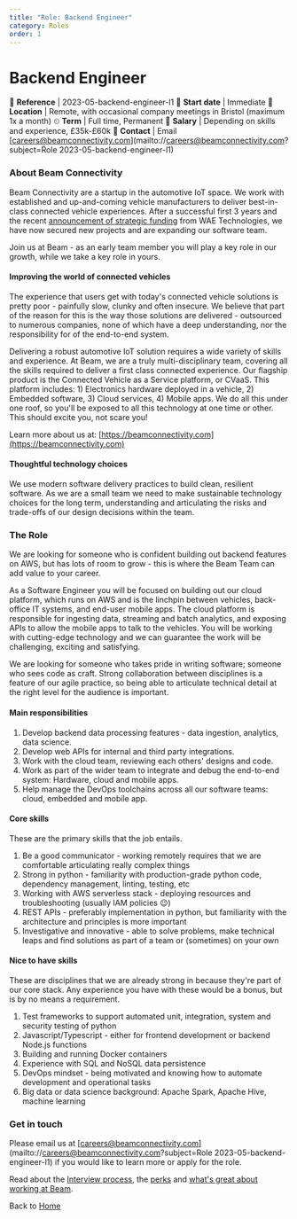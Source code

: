 ```yaml
---
title: "Role: Backend Engineer"
category: Roles
order: 1
---
```


<h1>Backend Engineer</h1>

📝 **Reference** | 2023-05-backend-engineer-l1
📅 **Start date** | Immediate
📍 **Location** | Remote, with occasional company meetings in Bristol (maximum 1x a month)
⏲ **Term** | Full time, Permanent
👛 **Salary** | Depending on skills and experience, £35k-£60k
📧 **Contact** | Email [careers@beamconnectivity.com](mailto://careers@beamconnectivity.com?subject=Role 2023-05-backend-engineer-l1)


### About Beam Connectivity

Beam Connectivity are a startup in the automotive IoT space. We work with established and up-and-coming vehicle manufacturers to deliver best-in-class connected vehicle experiences. After a successful first 3 years and the recent [announcement of strategic funding](https://www.automotiveworld.com/news-releases/wae-announces-a-strategic-equity-investment-in-beam-connectivity-limited-supporting-the-commercialisation-of-connected-vehicle-systems/) from WAE Technologies, we have now secured new projects and are expanding our software team. 

Join us at Beam - as an early team member you will play a key role in our growth, while we take a key role in yours.

#### Improving the world of connected vehicles

The experience that users get with today's connected vehicle solutions is pretty poor - painfully slow, clunky and often insecure. We believe that part of the reason for this is the way those solutions are delivered - outsourced to numerous companies, none of which have a deep understanding, nor the responsibility for of the end-to-end system. 

Delivering a robust automotive IoT solution requires a wide variety of skills and experience. At Beam, we are a truly multi-disciplinary team, covering all the skills required to deliver a first class connected experience. Our flagship product is the Connected Vehicle as a Service platform, or CVaaS. This platform includes: 1) Electronics hardware deployed in a vehicle, 2) Embedded software, 3) Cloud services, 4) Mobile apps. We do all this under one roof, so you'll be exposed to all this technology at one time or other. This should excite you, not scare you!

Learn more about us at: [https://beamconnectivity.com](https://beamconnectivity.com)

#### Thoughtful technology choices

We use modern software delivery practices to build clean, resilient software. As we are a small team we need to make sustainable technology choices for the long term, understanding and articulating the risks and trade-offs of our design decisions within the team. 

### The Role

We are looking for someone who is confident building out backend features on AWS, but has lots of room to grow - this is where the Beam Team can add value to your career.

As a Software Engineer you will be focused on building out our cloud platform, which runs on AWS and is the linchpin between vehicles, back-office IT systems, and end-user mobile apps. The cloud platform is responsible for ingesting data, streaming and batch analytics, and exposing APIs to allow the mobile apps to talk to the vehicles. You will be working with cutting-edge technology and we can guarantee the work will be challenging, exciting and satisfying.

We are looking for someone who takes pride in writing software; someone who sees code as craft. Strong collaboration between disciplines is a feature of our agile practice, so being able to articulate technical detail at the right level for the audience is important.

#### Main responsibilities

1. Develop backend data processing features - data ingestion, analytics, data science.
1. Develop web APIs for internal and third party integrations.
1. Work with the cloud team, reviewing each others' designs and code.
1. Work as part of the wider team to integrate and debug the end-to-end system: Hardware, cloud and mobile apps.
1. Help manage the DevOps toolchains across all our software teams: cloud, embedded and mobile app.

#### Core skills

These are the primary skills that the job entails.

1. Be a good communicator - working remotely requires that we are comfortable articulating really complex things
1. Strong in python - familiarity with production-grade python code, dependency management, linting, testing, etc
1. Working with AWS serverless stack - deploying resources and troubleshooting (usually IAM policies 😉)
1. REST APIs - preferably implementation in python, but familiarity with the architecture and principles is more important 
1. Investigative and innovative - able to solve problems, make technical leaps and find solutions as part of a team or (sometimes) on your own

#### Nice to have skills

These are disciplines that we are already strong in because they're part of our core stack. Any experience you have with these would be a bonus, but is by no means a requirement.

1. Test frameworks to support automated unit, integration, system and security testing of python
1. Javascript/Typescript - either for frontend development or backend Node.js functions
1. Building and running Docker containers
1. Experience with SQL and NoSQL data persistence
1. DevOps mindset - being motivated and knowing how to automate development and operational tasks
1. Big data or data science background: Apache Spark, Apache Hive, machine learning

### Get in touch

Please email us at [careers@beamconnectivity.com](mailto://careers@beamconnectivity.com?subject=Role 2023-05-backend-engineer-l1) if you would like to learn more or apply for the role.

Read about the [Interview process](/#interview-process), the [perks](/#beam-team-perks) and [what's great about working at Beam](/#life-at-beam).

Back to [Home](/)
